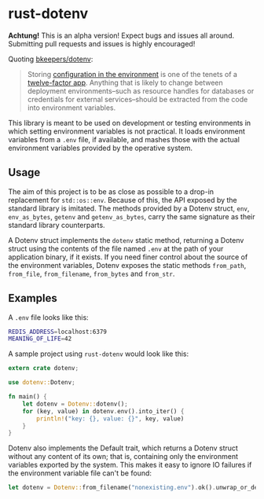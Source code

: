 rust-dotenv
====

**Achtung!** This is an alpha version! Expect bugs and issues all around.
Submitting pull requests and issues is highly encouraged!

Quoting [bkeepers/dotenv](https://github.com/bkeepers/dotenv):

> Storing [configuration in the environment](http://www.12factor.net/config)
> is one of the tenets of a [twelve-factor app](http://www.12factor.net/).
> Anything that is likely to change between deployment environments–such as
> resource handles for databases or credentials for external services–should
> be extracted from the code into environment variables.

This library is meant to be used on development or testing environments in
which setting environment variables is not practical. It loads environment
variables from a `.env` file, if available, and mashes those with the actual
environment variables provided by the operative system.

Usage
----

The aim of this project is to be as close as possible to a drop-in replacement
for `std::os::env`. Because of this, the API exposed by the standard library
is imitated. The methods provided by a Dotenv struct, `env`, `env_as_bytes`,
`getenv` and `getenv_as_bytes`, carry the same signature as their standard
library counterparts.

A Dotenv struct implements the `dotenv` static method, returning a Dotenv
struct using the contents of the file named `.env` at the path of your
application binary, if it exists. If you need finer control
about the source of the environment variables, Dotenv exposes the static
methods `from_path`, `from_file`, `from_filename`, `from_bytes` and `from_str`.

Examples
----

A `.env` file looks like this:

```sh
REDIS_ADDRESS=localhost:6379
MEANING_OF_LIFE=42
```

A sample project using `rust-dotenv` would look like this:

```rust
extern crate dotenv;

use dotenv::Dotenv;

fn main() {
    let dotenv = Dotenv::dotenv();
    for (key, value) in dotenv.env().into_iter() {
        println!("key: {}, value: {}", key, value)
    }
}
```

Dotenv also implements the Default trait, which returns a Dotenv struct
without any content of its own; that is, containing only the environment
variables exported by the system. This makes it easy to ignore IO failures if
the environment variable file can't be found:

```rust
let dotenv = Dotenv::from_filename("nonexisting.env").ok().unwrap_or_default();
```
